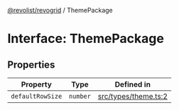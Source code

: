 [@revolist/revogrid](README.md) / ThemePackage

# Interface: ThemePackage

## Properties

| Property | Type | Defined in |
| ------ | ------ | ------ |
| `defaultRowSize` | `number` | [src/types/theme.ts:2](https://github.com/revolist/revogrid/blob/15bed16e98b0807fadb0bfdae87d4c121f88e09e/src/types/theme.ts#L2) |
